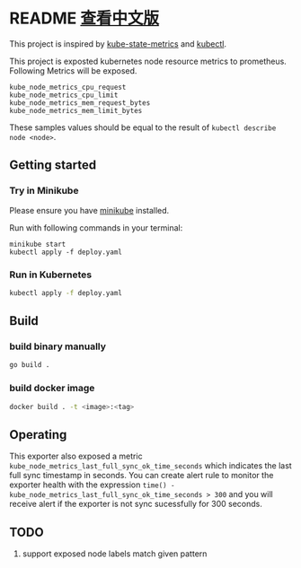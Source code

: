 # README [查看中文版](README-zh.md)

This project is inspired by [kube-state-metrics](https://github.com/kubernetes/kube-state-metrics) and [kubectl](https://github.com/kubernetes/kubectl).

This project is exposted kubernetes node resource metrics to prometheus. Following Metrics will be exposed.
```
kube_node_metrics_cpu_request
kube_node_metrics_cpu_limit
kube_node_metrics_mem_request_bytes
kube_node_metrics_mem_limit_bytes
```

These samples values should be equal to the result of `kubectl describe node <node>`.

## Getting started

### Try in Minikube
Please ensure you have [minikube](https://github.com/kubernetes/minikube) installed.

Run with following commands in your terminal:
```
minikube start
kubectl apply -f deploy.yaml
```

### Run in Kubernetes
```bash
kubectl apply -f deploy.yaml
```

## Build
### build binary manually
```bash
go build .
```

### build docker image
```bash
docker build . -t <image>:<tag>
```

## Operating
This exporter also exposed a metric `kube_node_metrics_last_full_sync_ok_time_seconds` which indicates the last full sync timestamp in seconds. You can create alert rule to monitor the exporter health with the expression `time() - kube_node_metrics_last_full_sync_ok_time_seconds > 300` and you will receive alert if the exporter is not sync sucessfully for 300 seconds.


## TODO
1. support exposed node labels match given pattern